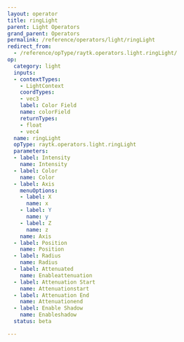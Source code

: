 ```yaml
---
layout: operator
title: ringLight
parent: Light Operators
grand_parent: Operators
permalink: /reference/operators/light/ringLight
redirect_from:
  - /reference/opType/raytk.operators.light.ringLight/
op:
  category: light
  inputs:
  - contextTypes:
    - LightContext
    coordTypes:
    - vec3
    label: Color Field
    name: colorField
    returnTypes:
    - float
    - vec4
  name: ringLight
  opType: raytk.operators.light.ringLight
  parameters:
  - label: Intensity
    name: Intensity
  - label: Color
    name: Color
  - label: Axis
    menuOptions:
    - label: X
      name: x
    - label: Y
      name: y
    - label: Z
      name: z
    name: Axis
  - label: Position
    name: Position
  - label: Radius
    name: Radius
  - label: Attenuated
    name: Enableattenuation
  - label: Attenuation Start
    name: Attenuationstart
  - label: Attenuation End
    name: Attenuationend
  - label: Enable Shadow
    name: Enableshadow
  status: beta

---
```


